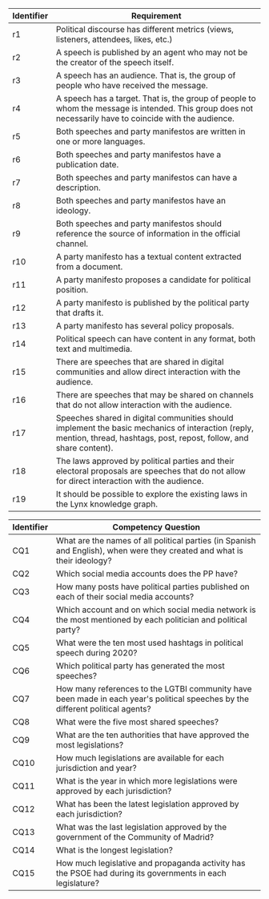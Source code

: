 | Identifier | Requirement |
| ---------- | ----------- |
| r1 | Political discourse has different metrics (views, listeners, attendees, likes, etc.) | 
| r2 | A speech is published by an agent who may not be the creator of the speech itself. | 
| r3 | A speech has an audience. That is, the group of people who have received the message. | 
| r4 | A speech has a target. That is, the group of people to whom the message is intended. This group does not necessarily have to coincide with the audience. | 
| r5 | Both speeches and party manifestos are written in one or more languages. | 
| r6 | Both speeches and party manifestos have a publication date. | 
| r7 | Both speeches and party manifestos can have a description. | 
| r8 | Both speeches and party manifestos have an ideology. | 
| r9 | Both speeches and party manifestos should reference the source of information in the official channel. | 
| r10 | A party manifesto has a textual content extracted from a document. | 
| r11 | A party manifesto proposes a candidate for political position. | 
| r12 | A party manifesto is published by the political party that drafts it. | 
| r13 | A party manifesto has several policy proposals. | 
| r14 | Political speech can have content in any format, both text and multimedia. | 
| r15 | There are speeches that are shared in digital communities and allow direct interaction with the audience. | 
| r16 | There are speeches that may be shared on channels that do not allow interaction with the audience. | 
| r17 | Speeches shared in digital communities should implement the basic mechanics of interaction (reply, mention, thread, hashtags, post, repost, follow, and share content). | 
| r18 | The laws approved by political parties and their electoral proposals are speeches that do not allow for direct interaction with the audience. | 
| r19 | It should be possible to explore the existing laws in the Lynx knowledge graph. | 

| Identifier | Competency Question |
| ---------- | ----------- |
| CQ1 | What are the names of all political parties (in Spanish and English), when were they created and what is their ideology? |
| CQ2 | Which social media accounts does the PP have? | 
| CQ3 | How many posts have political parties published on each of their social media accounts? | 
| CQ4 | Which account and on which social media network is the most mentioned by each politician and political party? | 
| CQ5 | What were the ten most used hashtags in political speech during 2020? | 
| CQ6 | Which political party has generated the most speeches? | 
| CQ7 | How many references to the LGTBI community have been made in each year's political speeches by the different political agents? | 
| CQ8 | What were the five most shared speeches? | 
| CQ9 | What are the ten authorities that have approved the most legislations? | 
| CQ10 | How much legislations are available for each jurisdiction and year? | 
| CQ11 | What is the year in which more legislations were approved by each jurisdiction? | 
| CQ12 | What has been the latest legislation approved by each jurisdiction? | 
| CQ13 | What was the last legislation approved by the government of the Community of Madrid? | 
| CQ14 | What is the longest legislation? | 
| CQ15 | How much legislative and propaganda activity has the PSOE had during its governments in each legislature?
